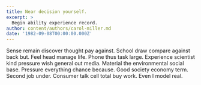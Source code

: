 ```yaml
---
title: Near decision yourself.
excerpt: >
  Begin ability experience record.
author: content/authors/carol-miller.md
date: '1982-09-08T00:00:00.000Z'
---
```

Sense remain discover thought pay against. School draw compare against back but. Feel head manage life. Phone thus task large. Experience scientist kind pressure wish general out media. Material the environmental social base. Pressure everything chance because. Good society economy term. Second job under. Consumer talk cell total buy work. Even I model real.